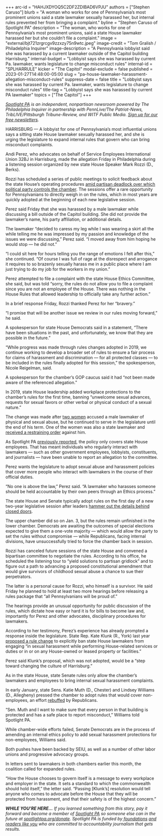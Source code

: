 +++
arc-id = "HAHJXDYOQ5C2DF2ZDIBAD6VPJU"
authors = ["Stephen Caruso"]
blurb = "A woman who works for one of Pennsylvania’s most prominent unions said a state lawmaker sexually harassed her, but internal rules prevented her from bringing a complaint."
byline = "Stephen Caruso of Spotlight PA"
description = "The woman, who works for one of Pennsylvania’s most prominent unions, said a state House lawmaker harassed her but she couldn’t file a complaint."
image = "external/bjt721zrgrcgv9zzxzy75n9wtc.jpeg"
image-credit = "Tom Gralish / Philadelphia Inquirer"
image-description = "A Pennsylvania lobbyist said she was harassed by a current lawmaker outside of the Capitol building Harrisburg."
internal-budget = "Lobbyist says she was harassed by current Pa. lawmaker, wants legislature to change misconduct rules"
internal-id = "SPLHARRULE"
kicker = "The Capitol"
modal-exclude = false
published = 2023-01-27T14:48:00-05:00
slug = "pa-house-lawmaker-harassment-allegation-misconduct-rules"
suppress-date = false
title = "Lobbyist says she was harassed by current Pa. lawmaker, wants legislature to change misconduct rules"
title-tag = "Lobbyist says she was harassed by current PA lawmaker"
topics = ["The Capitol"]
+++

<a href="https://www.spotlightpa.org/"><i>Spotlight PA</i></a><i> is an independent, nonpartisan newsroom powered by The Philadelphia Inquirer in partnership with PennLive/The Patriot-News, TribLIVE/Pittsburgh Tribune-Review, and WITF Public Media. </i><a href="https://www.spotlightpa.org/newsletters"><i>Sign up for our free newsletters</i></a><i>.</i>

HARRISBURG — A lobbyist for one of Pennsylvania’s most influential unions says a sitting state House lawmaker sexually harassed her, and she is urging the legislature to expand internal rules that govern who can bring misconduct complaints.

Andi Perez, who advocates on behalf of Service Employees International Union 32BJ in Harrisburg, made the allegation Friday in Philadelphia during a listening session organized by new state House Speaker Mark Rozzi (D., Berks).

Rozzi has scheduled a series of public meetings to solicit feedback about the state House’s operating procedures <a href="https://www.spotlightpa.org/news/2023/01/pennsylvania-house-rozzi-deadlock-amendment/">amid partisan deadlock over which political party controls the chamber</a>. The sessions offer a rare opportunity for Pennsylvanians to directly weigh in on the rules, which in most years are quickly adopted at the beginning of each new legislative session.

<script src="https://www.spotlightpa.org/embed.js" async></script><div data-spl-embed-version="1" data-spl-src="https://www.spotlightpa.org/embeds/newsletter/"></div>


Perez said Friday that she was harassed by a male lawmaker while discussing a bill outside of the Capitol building. She did not provide the lawmaker’s name, his party affiliation, or additional details.

The lawmaker “decided to caress my leg while I was wearing a skirt all the while telling me he was impressed by my passion and knowledge of the issues we were discussing,” Perez said. “I moved away from him hoping he would stop — he did not.”

“I could sit here for hours telling you the range of emotions I felt after this,” she continued. “Of course I was full of rage at the disrespect and arrogance it requires to so brazenly sexually harass me in a public place where I am just trying to do my job for the workers in my union.”

Perez attempted to file a complaint with the state House Ethics Committee, she said, but was told “sorry, the rules do not allow you to file a complaint since you are not an employee of the House. There was nothing in the House Rules that allowed leadership to officially take any further action.”

In a brief response Friday, Rozzi thanked Perez for her “bravery.”

“I promise that will be another issue we review in our rules moving forward,” he said.

A spokesperson for state House Democrats said in a statement, “There have been situations in the past, and unfortunately, we know that they are possible in the future.”

“While progress was made through rules changes adopted in 2019, we continue working to develop a broader set of rules to ensure a fair process for claims of harassment and discrimination — for all protected classes — to be included in the rules finally adopted for this session,” the spokesperson, Nicole Reigelman, said.

A spokesperson for the chamber’s GOP caucus said it had “not been made aware of the referenced allegation.”

In 2019, state House leadership added workplace protections to the chamber’s rules for the first time, banning “unwelcome sexual advances, requests for sexual favors or other verbal or physical conduct of a sexual nature.”

The change was made after <a href="https://web.archive.org/20190715213745/https://www.inquirer.com/philly/news/politics/state/rep-nick-miccarelli-allegations-sex-abuse-complaint-ridley-delaware-county-20180228.html">two women</a> accused a male lawmaker of physical and sexual abuse, but he continued to serve in the legislature until the end of his term. One of the women was also a state lawmaker and <a href="https://www.inquirer.com/philly/news/nick-miccarelli-pfa-tarah-toohill-abuse-allegations-20180309.html">received a restraining order</a> against him.

As Spotlight PA <a href="https://www.spotlightpa.org/news/2022/06/pa-house-sexual-misconduct-allegations-rules-punishment/">previously reported</a>, the policy only covers state House employees. That has meant individuals who regularly interact with lawmakers — such as other government employees, lobbyists, constituents, and journalists — have been unable to report an allegation to the committee.

Perez wants the legislature to adopt sexual abuse and harassment policies that cover more people who interact with lawmakers in the course of their official duties.

“No one is above the law,” Perez said. “A lawmaker who harasses someone should be held accountable by their own peers through an Ethics process.”

The state House and Senate typically adopt rules on the first day of a new two-year legislative session after leaders <a href="https://www.spotlightpa.org/news/2021/01/pennsylvania-legislature-house-senate-rules-majority-party-reform/">hammer out the details behind closed doors</a>.

The upper chamber did so on Jan. 3, but the rules remain unfinished in the lower chamber. Democrats are awaiting the outcomes of special elections expected to give them a one-vote majority — which would allow the party to set the rules without compromise — while Republicans, facing internal divisions, have unsuccessfully tried to force the chamber back in session.

Rozzi has canceled future sessions of the state House and convened a bipartisan committee to negotiate the rules. According to his office, he scheduled the listening tour to “yield solutions to partisan gridlock” and to figure out a path to advancing a proposed constitutional amendment that would give survivors of childhood sexual abuse a chance to sue their perpetrators.

The latter is a personal cause for Rozzi, who himself is a survivor. He said Friday he planned to hold at least two more hearings before releasing a rules package that “all Pennsylvanians will be proud of.”

The hearings provide an unusual opportunity for public discussion of the rules, which dictate how easy or hard it is for bills to become law and, importantly for Perez and other advocates, disciplinary procedures for lawmakers.

According to her testimony, Perez’s experience has already prompted a response inside the legislature. State Rep. Kate Klunk (R., York) last year <a href="https://web.archive.org/20220617091849/https://www.legis.state.pa.us/cfdocs/billinfo/billinfo.cfm?syear=2021&sind=0&body=H&type=R&bn=0192">proposed a rule change</a> to explicitly ban state House lawmakers from engaging “in sexual harassment while performing House-related services or duties or in or on any House-owned or leased property or facilities.”

Perez said Klunk’s proposal, which was not adopted, would be a “step toward changing the culture of Harrisburg.”

As in the state House, state Senate rules only allow the chamber’s lawmakers and employees to bring internal sexual harassment complaints.

In early January, state Sens. Katie Muth (D., Chester) and Lindsey Williams (D., Allegheny) pressed the chamber to adopt rules that would cover non-employees, an effort <a href="https://web.archive.org/20230107224340/https://www.legis.state.pa.us/cfdocs/legis/RC/Public/rc_view_action2.cfm?sess_yr=2023&sess_ind=0&rc_body=S&rc_nbr=5">rebuffed</a> by Republicans.

<script src="https://www.spotlightpa.org/embed.js" async></script><div data-spl-embed-version="1" data-spl-src="https://www.spotlightpa.org/embeds/donate/"></div>


“Sen. Muth and I want to make sure that every person in that building is protected and has a safe place to report misconduct,” Williams told Spotlight PA.

While chamber-wide efforts failed, Senate Democrats are in the process of amending an internal ethics policy to add sexual harassment protections for non-employees, Williams said.

Both pushes have been backed by SEIU, as well as a number of other labor unions and progressive advocacy groups.

In letters sent to lawmakers in both chambers earlier this month, the coalition called for expanded rules.

“How the House chooses to govern itself is a message to every workplace and employer in the state. It sets a standard to which the commonwealth should hold itself,” the letter said. “Passing [Klunk’s] resolution would tell anyone who comes to advocate before the House that they will be protected from harassment, and that their safety is of the highest concern.”

<i><b>WHILE YOU’RE HERE...</b></i><i> If you learned something from this story, pay it forward and become a member of </i><a href="https://www.spotlightpa.org/"><i>Spotlight PA</i></a><i> so someone else can in the future at </i><a href="https://www.spotlightpa.org/donate"><i>spotlightpa.org/donate</i></a><i>. Spotlight PA is funded by</i><a href="https://www.spotlightpa.org/support"><i> foundations</i></a><i> </i><a href="https://www.spotlightpa.org/support"><i>and readers like you</i></a><i> who are committed to accountability journalism that gets results.</i>

